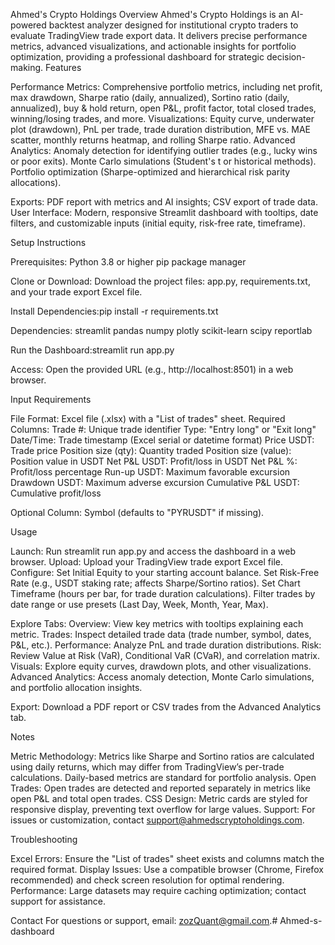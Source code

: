 Ahmed's Crypto Holdings
Overview
Ahmed's Crypto Holdings is an AI-powered backtest analyzer designed for institutional crypto traders to evaluate TradingView trade export data. It delivers precise performance metrics, advanced visualizations, and actionable insights for portfolio optimization, providing a professional dashboard for strategic decision-making.
Features

Performance Metrics: Comprehensive portfolio metrics, including net profit, max drawdown, Sharpe ratio (daily, annualized), Sortino ratio (daily, annualized), buy & hold return, open P&L, profit factor, total closed trades, winning/losing trades, and more.
Visualizations: Equity curve, underwater plot (drawdown), PnL per trade, trade duration distribution, MFE vs. MAE scatter, monthly returns heatmap, and rolling Sharpe ratio.
Advanced Analytics:
Anomaly detection for identifying outlier trades (e.g., lucky wins or poor exits).
Monte Carlo simulations (Student's t or historical methods).
Portfolio optimization (Sharpe-optimized and hierarchical risk parity allocations).


Exports: PDF report with metrics and AI insights; CSV export of trade data.
User Interface: Modern, responsive Streamlit dashboard with tooltips, date filters, and customizable inputs (initial equity, risk-free rate, timeframe).

Setup Instructions

Prerequisites:
Python 3.8 or higher
pip package manager


Clone or Download:
Download the project files: app.py, requirements.txt, and your trade export Excel file.


Install Dependencies:pip install -r requirements.txt

Dependencies:
streamlit
pandas
numpy
plotly
scikit-learn
scipy
reportlab


Run the Dashboard:streamlit run app.py


Access:
Open the provided URL (e.g., http://localhost:8501) in a web browser.



Input Requirements

File Format: Excel file (.xlsx) with a "List of trades" sheet.
Required Columns:
Trade #: Unique trade identifier
Type: "Entry long" or "Exit long"
Date/Time: Trade timestamp (Excel serial or datetime format)
Price USDT: Trade price
Position size (qty): Quantity traded
Position size (value): Position value in USDT
Net P&L USDT: Profit/loss in USDT
Net P&L %: Profit/loss percentage
Run-up USDT: Maximum favorable excursion
Drawdown USDT: Maximum adverse excursion
Cumulative P&L USDT: Cumulative profit/loss


Optional Column: Symbol (defaults to "PYRUSDT" if missing).

Usage

Launch: Run streamlit run app.py and access the dashboard in a web browser.
Upload: Upload your TradingView trade export Excel file.
Configure:
Set Initial Equity to your starting account balance.
Set Risk-Free Rate (e.g., USDT staking rate; affects Sharpe/Sortino ratios).
Set Chart Timeframe (hours per bar, for trade duration calculations).
Filter trades by date range or use presets (Last Day, Week, Month, Year, Max).


Explore Tabs:
Overview: View key metrics with tooltips explaining each metric.
Trades: Inspect detailed trade data (trade number, symbol, dates, P&L, etc.).
Performance: Analyze PnL and trade duration distributions.
Risk: Review Value at Risk (VaR), Conditional VaR (CVaR), and correlation matrix.
Visuals: Explore equity curves, drawdown plots, and other visualizations.
Advanced Analytics: Access anomaly detection, Monte Carlo simulations, and portfolio allocation insights.


Export: Download a PDF report or CSV trades from the Advanced Analytics tab.

Notes

Metric Methodology: Metrics like Sharpe and Sortino ratios are calculated using daily returns, which may differ from TradingView’s per-trade calculations. Daily-based metrics are standard for portfolio analysis.
Open Trades: Open trades are detected and reported separately in metrics like open P&L and total open trades.
CSS Design: Metric cards are styled for responsive display, preventing text overflow for large values.
Support: For issues or customization, contact support@ahmedscryptoholdings.com.

Troubleshooting

Excel Errors: Ensure the "List of trades" sheet exists and columns match the required format.
Display Issues: Use a compatible browser (Chrome, Firefox recommended) and check screen resolution for optimal rendering.
Performance: Large datasets may require caching optimization; contact support for assistance.

Contact
For questions or support, email: zozQuant@gmail.com.# Ahmed-s-dashboard
